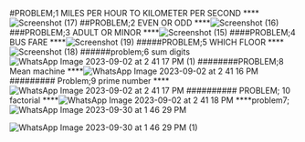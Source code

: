 #PROBLEM;1 MILES PER HOUR TO KILOMETER PER SECOND
****![Screenshot (17)](https://github.com/tanishakataria/PfFall23/assets/142868660/e6e197cd-993a-40ba-8d34-f0e655364134)
##PROBLEM;2 EVEN OR ODD 
****![Screenshot (16)](https://github.com/tanishakataria/PfFall23/assets/142868660/b5c737e6-3708-4c28-8fe5-503bc28b9623)
###PROBLEM;3 ADULT OR MINOR 
****![Screenshot (15)](https://github.com/tanishakataria/PfFall23/assets/142868660/46a99910-bc13-4472-a5ba-2a100b66bbce)
####PROBLEM;4 BUS FARE
****![Screenshot (19)](https://github.com/tanishakataria/PfFall23/assets/142868660/6b8168af-2646-4e5f-8b2a-14f39e417cbf)
#####PROBLEM;5 WHICH FLOOR
****![Screenshot (18)](https://github.com/tanishakataria/PfFall23/assets/142868660/ad01aa4e-cdaa-449b-a9a2-631dc00a4080)
######problem;6 sum digits 
![WhatsApp Image 2023-09-02 at 2 41 17 PM (1)](https://github.com/tanishakataria/PfFall23/assets/142868660/dfec934d-4862-4f93-995e-ec56025a631d)
########PROBLEM;8 Mean machine 
****![WhatsApp Image 2023-09-02 at 2 41 16 PM](https://github.com/tanishakataria/PfFall23/assets/142868660/12ce01e6-d9da-470b-be84-d716c91f0a4b)
######### Problem;9 prime number 
****![WhatsApp Image 2023-09-02 at 2 41 17 PM](https://github.com/tanishakataria/PfFall23/assets/142868660/63407393-0c6e-436a-a83b-8f998b8afbf7)
########## PROBLEM; 10 factorial 
****![WhatsApp Image 2023-09-02 at 2 41 18 PM](https://github.com/tanishakataria/PfFall23/assets/142868660/d017624b-cd06-4d0d-95eb-3e079a70e6e4)
****problem7;
![WhatsApp Image 2023-09-30 at 1 46 29 PM](https://github.com/tanishakataria/PfFall23/assets/142868660/de706257-fd88-4873-b12e-c1d11df5f979)

![WhatsApp Image 2023-09-30 at 1 46 29 PM (1)](https://github.com/tanishakataria/PfFall23/assets/142868660/b2532ee8-a2a5-44e2-ae27-0b23fac0a0a3)
